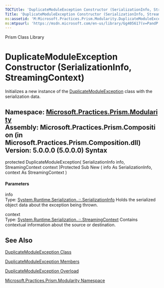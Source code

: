 ```yaml
---
TOCTitle: 'DuplicateModuleException Constructor (SerializationInfo, StreamingContext)'
Title: 'DuplicateModuleException Constructor (SerializationInfo, StreamingContext) (Microsoft.Practices.Prism.Modularity)'
ms:assetid: 'M:Microsoft.Practices.Prism.Modularity.DuplicateModuleException.\#ctor(System.Runtime.Serialization.SerializationInfo,System.Runtime.Serialization.StreamingContext)'
ms:mtpsurl: 'https://msdn.microsoft.com/en-us/library/Gg405617(v=PandP.50)'
---
```


Prism Class Library

DuplicateModuleException Constructor (SerializationInfo, StreamingContext)
==========================================================================

Initializes a new instance of the [DuplicateModuleException](https://msdn.microsoft.com/t:microsoft.practices.prism.modularity.duplicatemoduleexception) class with the serialization data.

**Namespace:** [Microsoft.Practices.Prism.Modularity](https://msdn.microsoft.com/n:microsoft.practices.prism.modularity)
**Assembly:** Microsoft.Practices.Prism.Composition (in Microsoft.Practices.Prism.Composition.dll) Version: 5.0.0.0 (5.0.0.0)
Syntax
------

<span id="syntaxToggle"></span>protected DuplicateModuleException( SerializationInfo info, StreamingContext context )Protected Sub New ( info As SerializationInfo, context As StreamingContext )
#### Parameters

info  
Type: [System.Runtime.Serialization..::.SerializationInfo](http://msdn2.microsoft.com/en-us/library/a9b6042e)
Holds the serialized object data about the exception being thrown.

<!-- -->

context  
Type: [System.Runtime.Serialization..::.StreamingContext](http://msdn2.microsoft.com/en-us/library/t16abws5)
Contains contextual information about the source or destination.

See Also
--------

<span id="seeAlsoToggle"></span>
[DuplicateModuleException Class](https://msdn.microsoft.com/t:microsoft.practices.prism.modularity.duplicatemoduleexception)

[DuplicateModuleException Members](https://msdn.microsoft.com/allmembers.t:microsoft.practices.prism.modularity.duplicatemoduleexception)

[DuplicateModuleException Overload](https://msdn.microsoft.com/overload:microsoft.practices.prism.modularity.duplicatemoduleexception.)

[Microsoft.Practices.Prism.Modularity Namespace](https://msdn.microsoft.com/n:microsoft.practices.prism.modularity)
